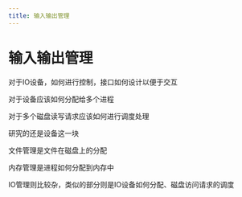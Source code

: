 ```yaml
---
title: 输入输出管理
---
```


# 输入输出管理

对于IO设备，如何进行控制，接口如何设计以便于交互

对于设备应该如何分配给多个进程

对于多个磁盘读写请求应该如何进行调度处理



研究的还是设备这一块

文件管理是文件在磁盘上的分配

内存管理是进程如何分配到内存中

IO管理则比较杂，类似的部分则是IO设备如何分配、磁盘访问请求的调度
